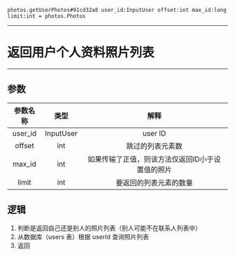 ```
photos.getUserPhotos#91cd32a8 user_id:InputUser offset:int max_id:long limit:int = photos.Photos
```

---
# 返回用户个人资料照片列表
---

## 参数
参数名称 | 类型 | 解释
:-: | :-: | :-:
user_id | InputUser | user ID
offset | int | 跳过的列表元素数
max_id | int | 如果传输了正值，则该方法仅返回ID小于设置值的照片
limit | int | 要返回的列表元素的数量

## 逻辑
1. 判断是返回自己还是别人的照片列表（别人可能不在联系人列表中）
2. 从数据库（users 表）根据 userId 查询照片列表
3. 返回